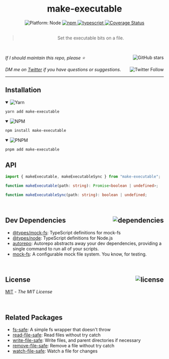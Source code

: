 <!--BEGIN HEADER-->
<div id="top" align="center">
  <h1>make-executable</h1>
  <img alt="Platform: Node" src="https://img.shields.io/badge/Node-%23339933?logo=node.js&logoColor=white" />
  <a href="https://npmjs.com/package/make-executable">
    <img alt="npm" src="https://img.shields.io/npm/v/make-executable.svg">
  </a>
  <a href="https://github.com/bconnorwhite/make-executable">
    <img alt="typescript" src="https://img.shields.io/github/languages/top/bconnorwhite/make-executable.svg">
  </a>
  <a href='https://coveralls.io/github/bconnorwhite/make-executable?branch=master'>
    <img alt="Coverage Status" src="https://img.shields.io/coveralls/github/bconnorwhite/make-executable.svg?branch=master">
  </a>
</div>

<br />

<blockquote align="center">Set the executable bits on a file.</blockquote>

<br />

_If I should maintain this repo, please ⭐️_
<a href="https://github.com/bconnorwhite/make-executable">
  <img align="right" alt="GitHub stars" src="https://img.shields.io/github/stars/bconnorwhite/make-executable?label=%E2%AD%90%EF%B8%8F&style=social">
</a>

_DM me on [Twitter](https://twitter.com/bconnorwhite) if you have questions or suggestions._
<a href="https://twitter.com/bconnorwhite">
  <img align="right" alt="Twitter Follow" src="https://img.shields.io/twitter/url?label=%40bconnorwhite&style=social&url=https%3A%2F%2Ftwitter.com%2Fbconnorwhite">
</a>

---
<!--END HEADER-->

## Installation

<details open>
  <summary>
    <img  src="https://img.shields.io/badge/yarn-2C8EBB?logo=yarn&logoColor=white" alt="Yarn" />
  </summary>

```sh
yarn add make-executable
```

</details>
<details open>
  <summary>
    <img src="https://img.shields.io/badge/npm-CB3837?logo=npm&logoColor=white" alt="NPM" />
  </summary>

```sh
npm install make-executable
```

</details>
<details open>
  <summary>
    <img src="https://img.shields.io/badge/pnpm-F69220?logo=pnpm&logoColor=white" alt="PNPM" />
  </summary>

```sh
pnpm add make-executable
```

</details>

## API

```ts
import { makeExecutable, makeExecutableSync } from "make-executable";

function makeExecutable(path: string): Promise<boolean | undefined>;

function makeExecutableSync(path: string): boolean | undefined;
```

<!--BEGIN FOOTER-->

<br />

<h2>Dev Dependencies<a href="https://www.npmjs.com/package/make-executable?activeTab=dependencies"><img align="right" alt="dependencies" src="https://img.shields.io/librariesio/release/npm/make-executable.svg"></a></h2>

- [@types/mock-fs](https://www.npmjs.com/package/@types/mock-fs): TypeScript definitions for mock-fs
- [@types/node](https://www.npmjs.com/package/@types/node): TypeScript definitions for Node.js
- [autorepo](https://www.npmjs.com/package/autorepo): Autorepo abstracts away your dev dependencies, providing a single command to run all of your scripts.
- [mock-fs](https://www.npmjs.com/package/mock-fs): A configurable mock file system.  You know, for testing.


<br />

<h2 id="license">License <a href="https://opensource.org/licenses/MIT"><img align="right" alt="license" src="https://img.shields.io/npm/l/make-executable.svg"></a></h2>

[MIT](https://opensource.org/licenses/MIT) - _The MIT License_
<!--END FOOTER-->

<br />

## Related Packages

- [fs-safe](https://www.npmjs.com/package/fs-safe): A simple fs wrapper that doesn't throw
- [read-file-safe](https://www.npmjs.com/package/read-file-safe): Read files without try catch
- [write-file-safe](https://www.npmjs.com/package/write-file-safe): Write files, and parent directories if necessary
- [remove-file-safe](https://www.npmjs.com/package/remove-file-safe): Remove a file without try catch
- [watch-file-safe](https://www.npmjs.com/package/watch-file-safe): Watch a file for changes
